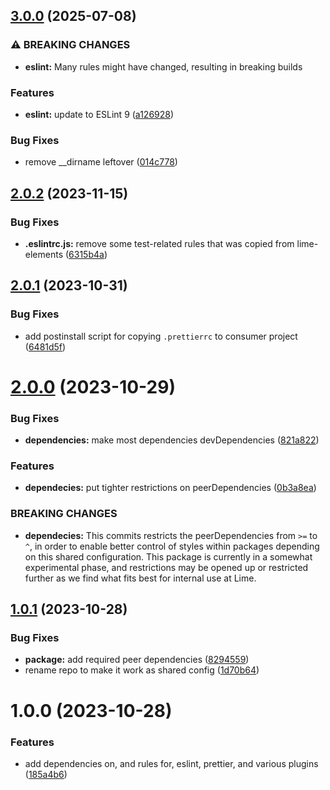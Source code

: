## [3.0.0](https://github.com/Lundalogik/eslint-config/compare/v2.0.2...v3.0.0) (2025-07-08)


### ⚠ BREAKING CHANGES

* **eslint:** Many rules might have changed, resulting in breaking builds

### Features


* **eslint:** update to ESLint 9 ([a126928](https://github.com/Lundalogik/eslint-config/commit/a12692869a5ccb97ac2abaead0e63a0c82235060))

### Bug Fixes


* remove __dirname leftover ([014c778](https://github.com/Lundalogik/eslint-config/commit/014c778f6bc3d0dfc3d038a4da3bb47013716ea8))

## [2.0.2](https://github.com/Lundalogik/eslint-config/compare/v2.0.1...v2.0.2) (2023-11-15)


### Bug Fixes


* **.eslintrc.js:** remove some test-related rules that was copied from lime-elements ([6315b4a](https://github.com/Lundalogik/eslint-config/commit/6315b4a3f47c2f2fb8fefe80152409860f6667d6))

## [2.0.1](https://github.com/Lundalogik/eslint-config/compare/v2.0.0...v2.0.1) (2023-10-31)


### Bug Fixes


* add postinstall script for copying `.prettierrc` to consumer project ([6481d5f](https://github.com/Lundalogik/eslint-config/commit/6481d5f59c917914ebd06c078dc90ff17bde4501))

# [2.0.0](https://github.com/Lundalogik/eslint-config/compare/v1.0.1...v2.0.0) (2023-10-29)


### Bug Fixes


* **dependencies:** make most dependencies devDependencies ([821a822](https://github.com/Lundalogik/eslint-config/commit/821a8228b2cd3afde6b7e37b975a1665ec6d4b34))

### Features


* **dependecies:** put tighter restrictions on peerDependencies ([0b3a8ea](https://github.com/Lundalogik/eslint-config/commit/0b3a8ea11fc2f6dcd4bc6699315126c716771d62))

### BREAKING CHANGES

* **dependecies:** This commits restricts the peerDependencies from `>=` to `^`, in
order to enable better control of styles within packages depending
on this shared configuration. This package is currently in a
somewhat experimental phase, and restrictions may be opened up or
restricted further as we find what fits best for internal use at
Lime.

## [1.0.1](https://github.com/Lundalogik/eslint-config/compare/v1.0.0...v1.0.1) (2023-10-28)


### Bug Fixes


* **package:** add required peer dependencies ([8294559](https://github.com/Lundalogik/eslint-config/commit/8294559b3b180c1327625663c204df1f33fcd78e))
* rename repo to make it work as shared config ([1d70b64](https://github.com/Lundalogik/eslint-config/commit/1d70b64c10e49f3a10c852a2a6affb382b3b4e95))

# 1.0.0 (2023-10-28)


### Features


* add dependencies on, and rules for, eslint, prettier, and various plugins ([185a4b6](https://github.com/Lundalogik/lime-frontend-lint/commit/185a4b60365476a87c943a3fa951aba64cb708bb))
